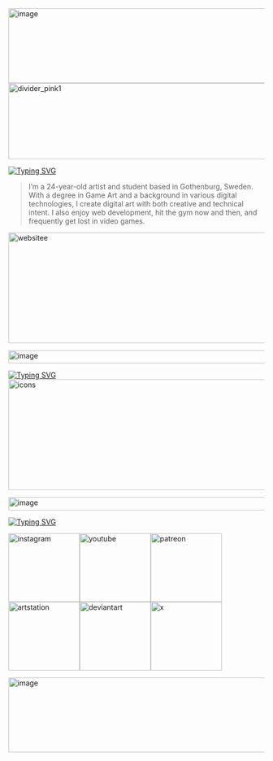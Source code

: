 <img width="1788" height="147" alt="image" src="https://github.com/user-attachments/assets/b44bfb66-69a6-4679-8f9e-cb832b15ff5b" />
<img width="2000" height="150" alt="divider_pink1" src="https://github.com/user-attachments/assets/1a1c5536-9e7c-400e-96e8-d38d067fe1ee" />

 [![Typing SVG](https://readme-typing-svg.demolab.com?font=Fira+Code&weight=700&size=26&pause=1000&color=F7BBF0&width=474&lines=Hi%2C+I'm+Ida+Franz%C3%A9n+Karlsson;Computer+engineering+student+and+artist)](https://git.io/typing-svg)

>I’m a 24-year-old artist and student based in Gothenburg, Sweden. With a degree in Game Art
>and a background in various digital technologies, I create digital art with both creative and
>technical intent. I also enjoy web development, hit the gym now and then, and frequently get
>lost in video games.
>
[<img width="1850" height="218" alt="websitee" src="https://github.com/user-attachments/assets/900157eb-e3bd-4cd7-baec-47b1d37e74c8" />](https://www.frazzot.com)

<img width="1789" height="26" alt="image" src="https://github.com/user-attachments/assets/c423c803-c14e-4546-98be-e0e05396360a" />

[![Typing SVG](https://readme-typing-svg.demolab.com?font=Fira+Code&weight=700&size=20&pause=1000&color=F7BBF0&width=200&lines=🖳+Tech+Stack)](https://git.io/typing-svg)
<img width="1850" height="218" alt="icons" src="https://github.com/user-attachments/assets/473373e9-0fa5-4df6-8cae-054027981b6d" />

<img width="1789" height="26" alt="image" src="https://github.com/user-attachments/assets/c423c803-c14e-4546-98be-e0e05396360a" />

[![Typing SVG](https://readme-typing-svg.demolab.com?font=Fira+Code&weight=700&size=20&pause=1000&color=F7BBF0&width=200&lines=✎..+Socials)](https://git.io/typing-svg)

[<img width="140" height="135" alt="instagram" src="https://github.com/user-attachments/assets/a95b2f43-d424-4410-8674-ed66e53988bb"/>](https://instagram.com/frazzotart)[<img width="140" height="135" alt="youtube" src="https://github.com/user-attachments/assets/c6c35e97-e315-455b-a080-cc8ddd02083a"/>](https://www.youtube.com/@frazzot8273)[<img width="140" height="135" alt="patreon" src="https://github.com/user-attachments/assets/7891f97d-3947-407d-9848-ed4f66ddb707"/>](https://patreon.com/Frazzot)[<img width="140" height="135" alt="artstation" src="https://github.com/user-attachments/assets/4c49d818-75f9-4868-b026-8e0b99899075"/>](https://artstation.com/Frazzot)[<img width="140" height="135" alt="deviantart" src="https://github.com/user-attachments/assets/82cc16dc-a0fa-4a2c-a0d3-d1a54f2d88fc"/>](https://deviantart.com/Frazzot)[<img width="140" height="135" alt="x" src="https://github.com/user-attachments/assets/01fef8ff-b4b4-4ef7-aefb-06261a1ca495"/>](https://x.com/Frazzot)

<img width="1788" height="147" alt="image" src="https://github.com/user-attachments/assets/b44bfb66-69a6-4679-8f9e-cb832b15ff5b" />








